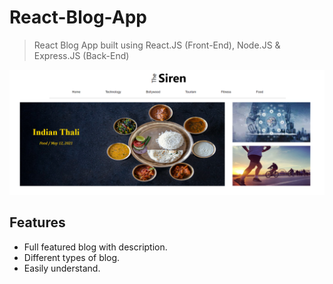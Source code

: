 # React-Blog-App

> React Blog App built using React.JS (Front-End), Node.JS & Express.JS (Back-End)

![screenshot](https://github.com/chetanbhoyar22/React-Blog-Frontend/blob/master/public/Image/The_Siren.PNG)

## Features

- Full featured blog with description.
- Different types of blog. 
- Easily understand.
